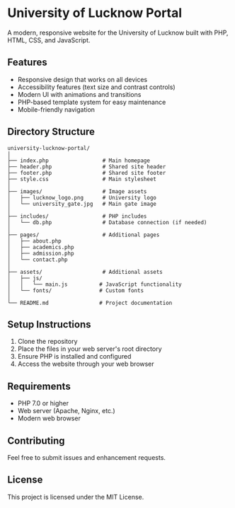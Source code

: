 # University of Lucknow Portal

A modern, responsive website for the University of Lucknow built with PHP, HTML, CSS, and JavaScript.

## Features

- Responsive design that works on all devices
- Accessibility features (text size and contrast controls)
- Modern UI with animations and transitions
- PHP-based template system for easy maintenance
- Mobile-friendly navigation

## Directory Structure

```
university-lucknow-portal/
│
├── index.php                 # Main homepage
├── header.php                # Shared site header
├── footer.php                # Shared site footer
├── style.css                 # Main stylesheet
│
├── images/                   # Image assets
│   ├── lucknow_logo.png      # University logo
│   └── university_gate.jpg   # Main gate image
│
├── includes/                 # PHP includes
│   └── db.php                # Database connection (if needed)
│
├── pages/                    # Additional pages
│   ├── about.php
│   ├── academics.php
│   ├── admission.php
│   └── contact.php
│
├── assets/                   # Additional assets
│   ├── js/
│   │   └── main.js          # JavaScript functionality
│   └── fonts/               # Custom fonts
│
└── README.md                # Project documentation
```

## Setup Instructions

1. Clone the repository
2. Place the files in your web server's root directory
3. Ensure PHP is installed and configured
4. Access the website through your web browser

## Requirements

- PHP 7.0 or higher
- Web server (Apache, Nginx, etc.)
- Modern web browser

## Contributing

Feel free to submit issues and enhancement requests.

## License

This project is licensed under the MIT License. 
